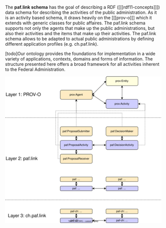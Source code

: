 The **paf.link schema** has the goal of describing a RDF ([[[rdf11-concepts]]]) data schema for describing the activities of the public administration. As it is an activity based schema, it draws heavily on the [[[prov-o]]] which it extends with generic classes for public affaires. The paf.link schema supports not only the agents that make up the public administrations, but also their activities and the items that make up their activities. The paf.link schema allows to be adapted to actual public administrations by defining different application profiles (e.g. ch.paf.link).


[todo]Our ontology provides the foundations for implementation in a wide variety of applications, contexts, domains and forms of information. The structure presented here offers a broad framework for all activities inherent to the Federal Administration. 



![Layers of paf.link](./img/layers.svg "The three different layers of the paf.link schema")
